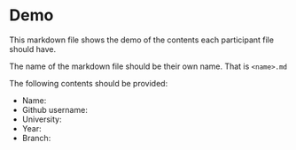 # Demo
This markdown file shows the demo of the contents each participant file should have.  

The name of the markdown file should be their own name. That is `<name>.md` 

The following contents should be provided:

* Name:
* Github username:
* University:
* Year:
* Branch:

